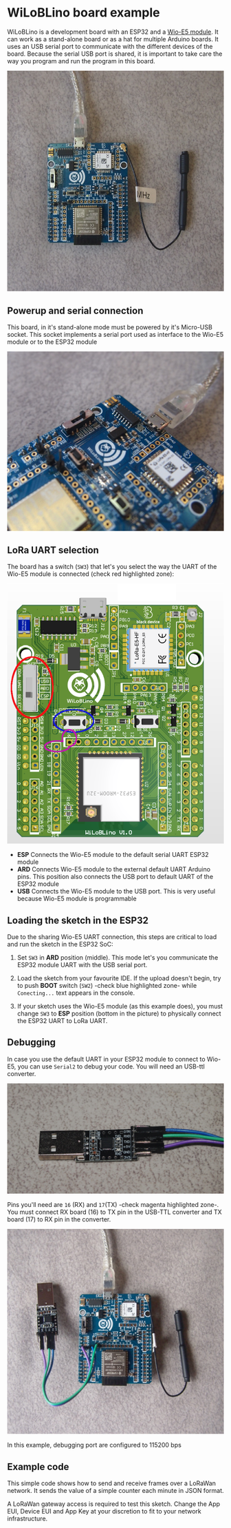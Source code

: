 # WiLoBLino board example

WiLoBLino is a development board with an ESP32 and a [Wio-E5 module](https://www.seeedstudio.com/LoRa-E5-Wireless-Module-p-4745.html). It can work as a stand-alone board or as a hat for multiple Arduino boards.
It uses an USB serial port to communicate with the different devices of the board.
Because the serial USB port is shared, it is important to take care the way you program and run the program in this board. 

![image](../../img/wiloblino_top_00.jpg)

## Powerup and serial connection
This board, in it's stand-alone mode must be powered by it's Micro-USB socket. This socket implements a serial port used as interface to the Wio-E5 module or to the ESP32 module

![image](../../img/wiloblino_sw3_00.jpg)

## LoRa UART selection
The board has a switch (`SW3`) that let's you select the way the UART of the Wio-E5 module is connected (check red highlighted zone):

![image](../../img/wiloblino_board_hilght.png)

* **ESP** Connects the Wio-E5 module to the default serial UART ESP32 module
* **ARD** Connects Wio-E5 module to the external default UART Arduino pins. This position also connects the USB port to default UART of the ESP32 module
* **USB** Connects the Wio-E5 module to the USB port. This is very useful because Wio-E5 module is programmable

## Loading the sketch in the ESP32
Due to the sharing Wio-E5 UART connection, this steps are critical to load and run the sketch in the ESP32 SoC:
1. Set `SW3` in **ARD** position (middle). This mode let's you communicate the ESP32 module UART with the USB serial port.

2. Load the sketch from your favourite IDE. If the upload doesn't begin, try to push **BOOT** switch (`SW2`) -check blue highlighted zone- while `Conecting...` text appears in the console.

3. If your sketch uses the Wio-E5 module (as this example does), you must change `SW3` to **ESP** position (bottom in the picture) to physically connect the ESP32 UART to LoRa UART.

## Debugging
In case you use the default UART in your ESP32 module to connect to Wio-E5, you can use `Serial2` to debug your code. You will need an USB-ttl converter.

![image](../../img/usb_ttl_converter_00.jpg)

Pins you'll need are `16` (RX) and `17`(TX) -check magenta highlighted zone-. You must connect RX board (16) to TX pin in the USB-TTL converter and TX board (17) to RX pin in the converter.

![image](../../img/wiloblino_usb_converter_00.jpg)


In this example, debugging port are configured to 115200 bps

## Example code
This simple code shows how to send and receive frames over a LoRaWan network. It sends the value of a simple counter each minute in JSON format.

A LoRaWan gateway access is required to test this sketch. Change the App EUI, Device EUI and App Key at your discretion to fit to your network infrastructure.

